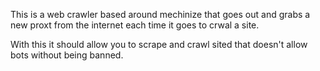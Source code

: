 This is a web crawler based around mechinize that goes out and grabs a new proxt from the internet each time it goes to crwal a site.

With this it should allow you to scrape and crawl sited that doesn't allow bots without being banned.
